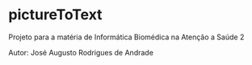 # pictureToText

Projeto para a matéria de Informática Biomédica na Atenção a Saúde 2

Autor: José Augusto Rodrigues de Andrade
